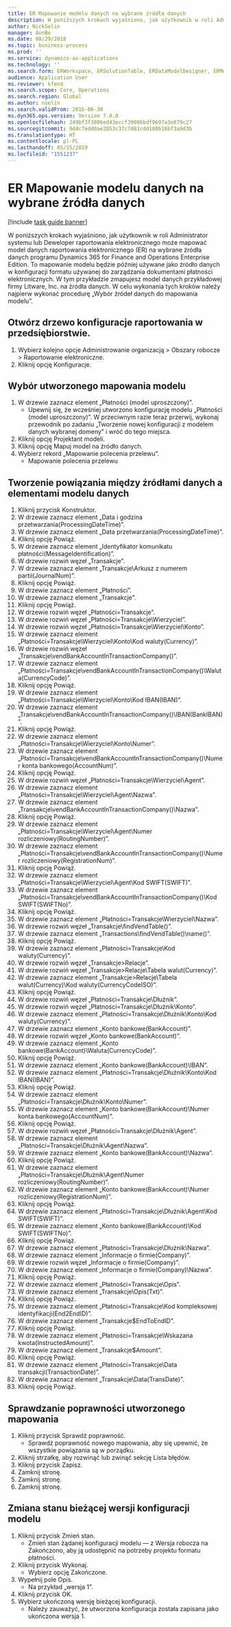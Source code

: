 ```yaml
---
title: ER Mapowanie modelu danych na wybrane źródła danych
description: W poniższych krokach wyjaśniono, jak użytkownik w roli Administrator systemu lub Deweloper raportowania elektronicznego może mapować model danych raportowania elektronicznego (ER) na wybrane źródła danych programu Dynamics 365 for Finance and Operations Enterprise Edition.
author: NickSelin
manager: AnnBe
ms.date: 08/29/2018
ms.topic: business-process
ms.prod: ''
ms.service: dynamics-ax-applications
ms.technology: ''
ms.search.form: ERWorkspace, ERSolutionTable, ERDataModelDesigner, ERModelMappingTable, ERModelMappingDesigner
audience: Application User
ms.reviewer: kfend
ms.search.scope: Core, Operations
ms.search.region: Global
ms.author: nselin
ms.search.validFrom: 2016-06-30
ms.dyn365.ops.version: Version 7.0.0
ms.openlocfilehash: 249bf3f3806ed43eccf39086bdf9697a3e879c27
ms.sourcegitcommit: 9d4c7edd0ae2053c37c7d81cdd180b16bf3a9d3b
ms.translationtype: HT
ms.contentlocale: pl-PL
ms.lasthandoff: 05/15/2019
ms.locfileid: "1551237"
---
```

# <a name="er-map-data-model-to-selected-data-sources"></a>ER Mapowanie modelu danych na wybrane źródła danych

[!include [task guide banner](../../includes/task-guide-banner.md)]

W poniższych krokach wyjaśniono, jak użytkownik w roli Administrator systemu lub Deweloper raportowania elektronicznego może mapować model danych raportowania elektronicznego (ER) na wybrane źródła danych programu Dynamics 365 for Finance and Operations Enterprise Edition. To mapowanie modelu będzie później używane jako źródło danych w konfiguracji formatu używanej do zarządzania dokumentami płatności elektronicznych. W tym przykładzie zmapujesz model danych przykładowej firmy Litware, Inc. na źródła danych. W celu wykonania tych kroków należy najpierw wykonać procedurę „Wybór źródeł danych do mapowania modelu”.


## <a name="open-er-configurations-tree"></a>Otwórz drzewo konfiguracje raportowania w przedsiębiorstwie.
1. Wybierz kolejno opcje Administrowanie organizacją > Obszary robocze > Raportowanie elektroniczne.
2. Kliknij opcję Konfiguracje.

## <a name="select-created-model-mapping"></a>Wybór utworzonego mapowania modelu
1. W drzewie zaznacz element „Płatności (model uproszczony)”.
    * Upewnij się, że wcześniej utworzono konfigurację modelu „Płatności (model uproszczony)”. W przeciwnym razie teraz przerwij, wykonaj przewodnik po zadaniu „Tworzenie nowej konfiguracji z modelem danych wybranej domeny” i wróć do tego miejsca.  
2. Kliknij opcję Projektant modeli.
3. Kliknij opcję Mapuj model na źródło danych.
4. Wybierz rekord „Mapowanie polecenia przelewu”.
    * Mapowanie polecenia przelewu  

## <a name="bind-created-data-sources-to-data-model-elements"></a>Tworzenie powiązania między źródłami danych a elementami modelu danych
1. Kliknij przycisk Konstruktor.
2. W drzewie zaznacz element „Data i godzina przetwarzania(ProcessingDateTime)”.
3. W drzewie zaznacz element „Data przetwarzania(ProcessingDateTime)”.
4. Kliknij opcję Powiąż.
5. W drzewie zaznacz element „Identyfikator komunikatu płatności(MessageIdentification)”.
6. W drzewie rozwiń węzeł „Transakcje”.
7. W drzewie zaznacz element „Transakcje\Arkusz z numerem partii(JournalNum)”.
8. Kliknij opcję Powiąż.
9. W drzewie zaznacz element „Płatności”.
10. W drzewie zaznacz element „Transakcje”.
11. Kliknij opcję Powiąż.
12. W drzewie rozwiń węzeł „Płatności=Transakcje”.
13. W drzewie rozwiń węzeł „Płatności=Transakcje\Wierzyciel”.
14. W drzewie rozwiń węzeł „Płatności=Transakcje\Wierzyciel\Konto”.
15. W drzewie zaznacz element „Płatności=Transakcje\Wierzyciel\Konto\Kod waluty(Currency)”.
16. W drzewie rozwiń węzeł „Transakcje\vendBankAccountInTransactionCompany()”.
17. W drzewie zaznacz element „Płatności=Transakcje\vendBankAccountInTransactionCompany()\Waluta(CurrencyCode)”.
18. Kliknij opcję Powiąż.
19. W drzewie zaznacz element „Płatności=Transakcje\Wierzyciel\Konto\Kod IBAN(IBAN)”.
20. W drzewie zaznacz element „Transakcje\vendBankAccountInTransactionCompany()\IBAN(BankIBAN)”.
21. Kliknij opcję Powiąż.
22. W drzewie zaznacz element „Płatności=Transakcje\Wierzyciel\Konto\Numer”.
23. W drzewie zaznacz element „Płatności=Transakcje\vendBankAccountInTransactionCompany()\Numer konta bankowego(AccountNum)”.
24. Kliknij opcję Powiąż.
25. W drzewie rozwiń węzeł „Płatności=Transakcje\Wierzyciel\Agent”.
26. W drzewie zaznacz element „Płatności=Transakcje\Wierzyciel\Agent\Nazwa”.
27. W drzewie zaznacz element „Transakcje\vendBankAccountInTransactionCompany()\Nazwa”.
28. Kliknij opcję Powiąż.
29. W drzewie zaznacz element „Płatności=Transakcje\Wierzyciel\Agent\Numer rozliczeniowy(RoutingNumber)”.
30. W drzewie zaznacz element „Płatności=Transakcje\vendBankAccountInTransactionCompany()\Numer rozliczeniowy(RegistrationNum)”.
31. Kliknij opcję Powiąż.
32. W drzewie zaznacz element „Płatności=Transakcje\Wierzyciel\Agent\Kod SWIFT(SWIFT)”.
33. W drzewie zaznacz element „Płatności=Transakcje\vendBankAccountInTransactionCompany()\Kod SWIFT(SWIFTNo)”.
34. Kliknij opcję Powiąż.
35. W drzewie zaznacz element „Płatności=Transakcje\Wierzyciel\Nazwa”.
36. W drzewie rozwiń węzeł „Transakcje\findVendTable()”.
37. W drzewie zaznacz element „Transactions\findVendTable()\name()”.
38. Kliknij opcję Powiąż.
39. W drzewie zaznacz element „Płatności=Transakcje\Kod waluty(Currency)”.
40. W drzewie rozwiń węzeł „Transakcje\>Relacje”.
41. W drzewie rozwiń węzeł „Transakcje\>Relacje\Tabela walut(Currency)”.
42. W drzewie zaznacz element „Transakcje\>Relacje\Tabela walut(Currency)\Kod waluty(CurrencyCodeISO)”.
43. Kliknij opcję Powiąż.
44. W drzewie rozwiń węzeł „Płatności=Transakcje\Dłużnik”.
45. W drzewie rozwiń węzeł „Płatności=Transakcje\Dłużnik\Konto”.
46. W drzewie zaznacz element „Płatności=Transakcje\Dłużnik\Konto\Kod waluty(Currency)”.
47. W drzewie zaznacz element „Konto bankowe(BankAccount)”.
48. W drzewie rozwiń węzeł „Konto bankowe(BankAccount)”.
49. W drzewie zaznacz element „Konto bankowe(BankAccount)\Waluta(CurrencyCode)”.
50. Kliknij opcję Powiąż.
51. W drzewie zaznacz element „Konto bankowe(BankAccount)\IBAN”.
52. W drzewie zaznacz element „Płatności=Transakcje\Dłużnik\Konto\Kod IBAN(IBAN)”.
53. Kliknij opcję Powiąż.
54. W drzewie zaznacz element „Płatności=Transakcje\Dłużnik\Konto\Numer”.
55. W drzewie zaznacz element „Konto bankowe(BankAccount)\Numer konta bankowego(AccountNum)”.
56. Kliknij opcję Powiąż.
57. W drzewie rozwiń węzeł „Płatności=Transakcje\Dłużnik\Agent”.
58. W drzewie zaznacz element „Płatności=Transakcje\Dłużnik\Agent\Nazwa”.
59. W drzewie zaznacz element „Konto bankowe(BankAccount)\Nazwa”.
60. Kliknij opcję Powiąż.
61. W drzewie zaznacz element „Płatności=Transakcje\Dłużnik\Agent\Numer rozliczeniowy(RoutingNumber)”.
62. W drzewie zaznacz element „Konto bankowe(BankAccount)\Numer rozliczeniowy(RegistrationNum)”.
63. Kliknij opcję Powiąż.
64. W drzewie zaznacz element „Płatności=Transakcje\Dłużnik\Agent\Kod SWIFT(SWIFT)”.
65. W drzewie zaznacz element „Konto bankowe(BankAccount)\Kod SWIFT(SWIFTNo)”.
66. Kliknij opcję Powiąż.
67. W drzewie zaznacz element „Płatności=Transakcje\Dłużnik\Nazwa”.
68. W drzewie zaznacz element „Informacje o firmie(Company)”.
69. W drzewie rozwiń węzeł „Informacje o firmie(Company)”.
70. W drzewie zaznacz element „Informacje o firmie(Company)\Nazwa”.
71. Kliknij opcję Powiąż.
72. W drzewie zaznacz element „Płatności=Transakcje\Opis”.
73. W drzewie zaznacz element „Transakcje\Opis(Txt)”.
74. Kliknij opcję Powiąż.
75. W drzewie zaznacz element „Płatności=Transakcje\Kod kompleksowej identyfikacji(End2EndID)”.
76. W drzewie zaznacz element „Transakcje\$EndToEndID”.
77. Kliknij opcję Powiąż.
78. W drzewie zaznacz element „Płatności=Transakcje\Wskazana kwota(InstructedAmount)”.
79. W drzewie zaznacz element „Transakcje\$Amount”.
80. Kliknij opcję Powiąż.
81. W drzewie zaznacz element „Płatności=Transakcje\Data transakcji(TransactionDate)”.
82. W drzewie zaznacz element „Transakcje\Data(TransDate)”.
83. Kliknij opcję Powiąż.

## <a name="validate-created-mapping"></a>Sprawdzanie poprawności utworzonego mapowania
1. Kliknij przycisk Sprawdź poprawność.
    * Sprawdź poprawność nowego mapowania, aby się upewnić, że wszystkie powiązania są w porządku.  
2. Kliknij strzałkę, aby rozwinąć lub zwinąć sekcję Lista błędów.
3. Kliknij przycisk Zapisz.
4. Zamknij stronę.
5. Zamknij stronę.
6. Zamknij stronę.

## <a name="change-the-status-of-the-current-version-of-model-configuration"></a>Zmiana stanu bieżącej wersji konfiguracji modelu
1. Kliknij przycisk Zmień stan.
    * Zmień stan żądanej konfiguracji modelu — z Wersja robocza na Zakończono, aby ją udostępnić na potrzeby projektu formatu płatności.  
2. Kliknij przycisk Wykonaj.
    * Wybierz opcję Zakończone.  
3. Wypełnij pole Opis.
    * Na przykład „wersja 1”.  
4. Kliknij przycisk OK.
5. Wybierz ukończoną wersję bieżącej konfiguracji.
    * Należy zauważyć, że utworzona konfiguracja została zapisana jako ukończona wersja 1.  


